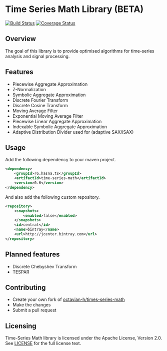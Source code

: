 # Time Series Math Library (BETA) #

[![Build Status](https://img.shields.io/travis/octavian-h/time-series-math/master.svg)](https://travis-ci.org/octavian-h/time-series-math)
[![Coverage Status](https://img.shields.io/coveralls/octavian-h/time-series-math/master.svg)](https://coveralls.io/github/octavian-h/time-series-math?branch=master)

## Overview ##
The goal of this library is to provide optimised algorithms for time-series analysis and signal processing.

## Features ##

* Piecewise Aggregate Approximation
* Z-Normalization
* Symbolic Aggregate Approximation
* Discrete Fourier Transform
* Discrete Cosine Transform
* Moving Average Filter
* Exponential Moving Average Filter
* Piecewise Linear Aggregate Approximation
* Indexable Symbolic Aggregate Approximation
* Adaptive Distribution Divider used for (adaptive SAX/iSAX)

## Usage ##
Add the following dependency to your maven project.
```xml
<dependency>
    <groupId>ro.hasna.ts</groupId>
    <artifactId>time-series-math</artifactId>
    <version>0.6</version>
</dependency>
```

And also add the following custom repository.
```xml
<repository>
    <snapshots>
        <enabled>false</enabled>
    </snapshots>
    <id>central</id>
    <name>bintray</name>
    <url>http://jcenter.bintray.com</url>
</repository>
```

## Planned features ##

* Discrete Chebyshev Transform
* TESPAR

## Contributing ##

* Create your own fork of [octavian-h/times-series-math](https://github.com/octavian-h/time-series-math)
* Make the changes
* Submit a pull request

## Licensing ##
Time-Series Math library is licensed under the Apache License, Version 2.0.
See [LICENSE](LICENSE) for the full license text. 
